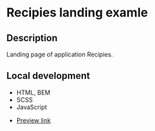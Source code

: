 # Recipies landing examle

## Description

Landing page of application Recipies. 

## Local development

* HTML, BEM
* SCSS
* JavaScript


- [Preview link](https://romsmile.github.io/Test-Smart.UI/)
